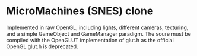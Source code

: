 # MicroMachines (SNES) clone

Implemented in raw OpenGL, including lights, different cameras, texturing, and a simple GameObject and GameManager paradigm.
The soure must be compiled with the OpenGLUT implementation of glut.h as the official OpenGL glut.h is deprecated.
